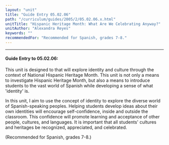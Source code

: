 ```yaml
---
layout: "unit"
title: "Guide Entry 05.02.06"
path: "/curriculum/guides/2005/2/05.02.06.x.html"
unitTitle: "Hispanic Heritage Month: What Are We Celebrating Anyway?"
unitAuthor: "Alexandra Reyes"
keywords: ""
recommendedFor: "Recommended for Spanish, grades 7-8."
---
```

<body>
<hr/>
<h4>
Guide Entry to 05.02.06:
</h4>
<p>
This unit is designed to that will explore identity and culture through the context of National Hispanic Heritage Month.  This unit is not only a means to investigate Hispanic Heritage Month, but also a means to introduce students to the vast world of Spanish while developing a sense of what 'identity' is.
</p>
<p>
In this unit, I aim to use the concept of identity to explore the diverse world of Spanish-speaking peoples.  Helping students develop ideas about their own identities will encourage self-confidence, inside and outside the classroom.  This confidence will promote learning and acceptance of other people, cultures, and languages.  It is important that all students' cultures and heritages be recognized, appreciated, and celebrated.
</p>
<p>
(Recommended for Spanish, grades 7-8.)
</p>
</body>